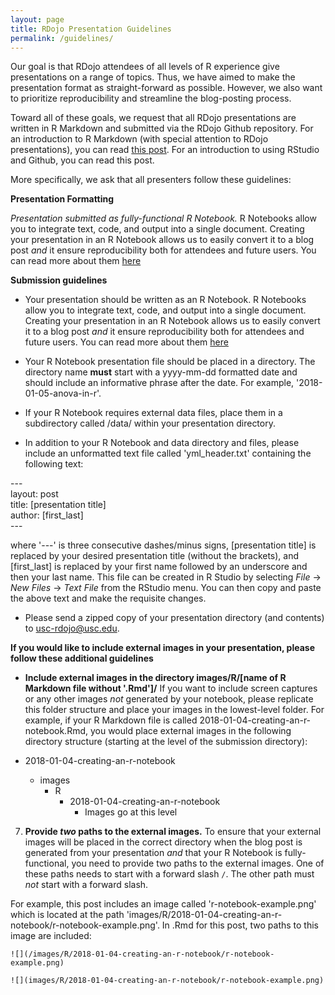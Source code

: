 ```yaml
---
layout: page
title: RDojo Presentation Guidelines
permalink: /guidelines/
---
```


Our goal is that RDojo attendees of all levels of R experience give presentations on a range of topics. Thus, we have aimed to make the presentation format as straight-forward as possible. However, we also want to prioritize reproducibility and streamline the blog-posting process. 

Toward all of these goals, we request that all RDojo presentations are written in R Markdown and submitted via the RDojo Github repository. For an introduction to R Markdown (with special attention to RDojo presentations), you can read [this post](https://usc-rdojo.github.io/creating-an-r-notebook/). For an introduction to using RStudio and Github, you can read this post. 

More specifically, we ask that all presenters follow these guidelines: 

**Presentation Formatting**

*Presentation submitted as fully-functional R Notebook.* R Notebooks allow you to integrate text, code, and output into a single document. Creating your presentation in an R Notebook allows us to easily convert it to a blog post *and* it ensure reproducibility both for attendees and future users. You can read more about them [here](https://usc-rdojo.github.io/creating-an-r-notebook/)


**Submission guidelines**

* Your presentation should be written as an R Notebook. R Notebooks allow you to integrate text, code, and output into a single document. Creating your presentation in an R Notebook allows us to easily convert it to a blog post *and* it ensure reproducibility both for attendees and future users. You can read more about them [here](https://usc-rdojo.github.io/creating-an-r-notebook/)


* Your R Notebook presentation file should be placed in a directory. The directory name **must** start with a yyyy-mm-dd formatted date and should include an informative phrase after the date. For example, '2018-01-05-anova-in-r'. 

* If your R Notebook requires external data files, place them in a subdirectory called /data/ within your presentation directory. 

* In addition to your R Notebook and data directory and files, please include an unformatted text file called 'yml_header.txt' containing the following text: 

\-\-\-  
layout: post  
title: [presentation title]  
author: [first_last]  
\-\-\-  
  
where '\-\-\-' is three consecutive dashes/minus signs, [presentation title] is replaced by your desired presentation title (without the brackets), and [first_last] is replaced by your first name followed by an underscore and then your last name. This file can be created in R Studio by selecting *File* -> *New Files* -> *Text File* from the RStudio menu. You can then copy and paste the above text and make the requisite changes. 

* Please send a zipped copy of your presentation directory (and contents) to [usc-rdojo@usc.edu](mailto:usc-rdojo@usc.edu). 

**If you would like to include external images in your presentation, please follow these additional guidelines**

* **Include external images in the directory images/R/[name of R Markdown file without '.Rmd']/** If you want to include screen captures or any other images *not* generated by your notebook, please replicate this folder structure and place your images in the lowest-level folder. For example, if your R Markdown file is called 2018-01-04-creating-an-r-notebook.Rmd, you would place external images in the following directory structure (starting at the level of the submission directory):

* 2018-01-04-creating-an-r-notebook 
    * images
        * R
            * 2018-01-04-creating-an-r-notebook
                * Images go at this level
                
                
7. **Provide *two* paths to the external images.** To ensure that your external images will be placed in the correct directory when the blog post is generated from your presentation *and* that your R Notebook is fully-functional, you need to provide two paths to the external images. One of these paths needs to start with a forward slash `/`. The other path must *not* start with a forward slash. 

For example, this post includes an image called 'r-notebook-example.png' which is located at the path 'images/R/2018-01-04-creating-an-r-notebook/r-notebook-example.png'. In .Rmd for this post, two paths to this image are included: 

`![](/images/R/2018-01-04-creating-an-r-notebook/r-notebook-example.png)`  
  
`![](images/R/2018-01-04-creating-an-r-notebook/r-notebook-example.png)`
